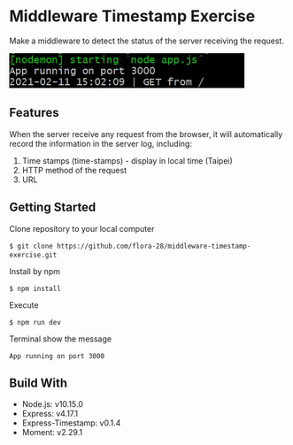# Middleware Timestamp Exercise
Make a middleware to detect the status of the server receiving the request.

![index-img](https://raw.githubusercontent.com/flora-28/middleware-timestamp-exercise/master/public/photos/server-log.jpg)

## Features
When the server receive any request from the browser, it will automatically record the information in the server log, including:
1. Time stamps (time-stamps) - display in local time (Taipei)
2. HTTP method of the request
3. URL

## Getting Started
Clone repository to your local computer
```
$ git clone https://github.com/flora-28/middleware-timestamp-exercise.git
```
Install by npm
```
$ npm install
```
Execute
```
$ npm run dev 
```
Terminal show the message
```
App running on port 3000
```
## Build With
+ Node.js: v10.15.0
+ Express: v4.17.1
+ Express-Timestamp: v0.1.4
+ Moment: v2.29.1